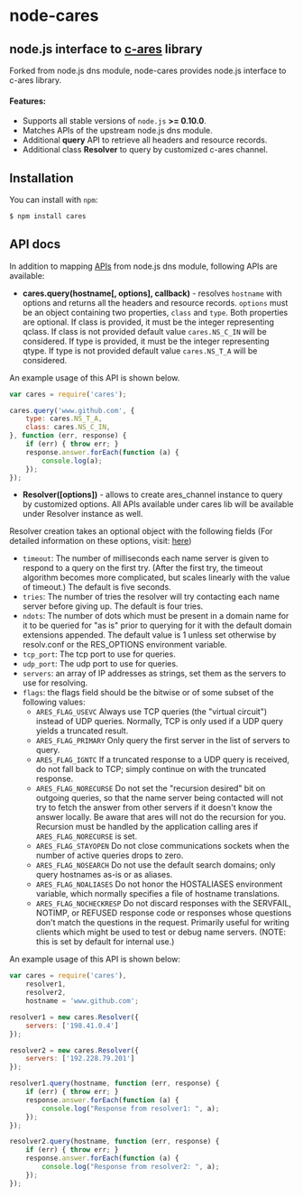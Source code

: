 node-cares
===

node.js interface to [c-ares](http://c-ares.haxx.se/) library
------

Forked from node.js dns module, node-cares provides node.js interface to c-ares library.

#### Features:
 * Supports all stable versions of `node.js` **>= 0.10.0**.
 * Matches APIs of the upstream node.js dns module.
 * Additional **query** API to retrieve all headers and resource records.
 * Additional class **Resolver** to query by customized c-ares channel.

Installation
------

You can install with `npm`:

``` bash
$ npm install cares
```

API docs
------

In addition to mapping [APIs](http://nodejs.org/docs/latest/api/dns.html) from node.js dns module, following APIs are available:
- **cares.query(hostname[, options], callback)** - resolves `hostname` with options and returns all the headers and resource records. `options` must be an object containing two properties, `class` and `type`. Both properties are optional. If class is provided, it must be the integer representing qclass. If class is not provided default value `cares.NS_C_IN` will be considered. If type is provided, it must be the integer representing qtype. If type is not provided default value `cares.NS_T_A` will be considered.

An example usage of this API is shown below.
```js
var cares = require('cares');

cares.query('www.github.com', {
    type: cares.NS_T_A,
    class: cares.NS_C_IN,
}, function (err, response) {
    if (err) { throw err; }
    response.answer.forEach(function (a) {
        console.log(a);
    });
});
```

- **Resolver([options])** - allows to create ares_channel instance to query by customized options. All APIs available under cares lib will be available under Resolver instance as well.

Resolver creation takes an optional object with the following fields (For detailed information on these options, visit: [here](http://c-ares.haxx.se/ares_init.html))
* `timeout`: The number of milliseconds each name server is given to respond to a query on the first try. (After the first try, the timeout algorithm becomes more complicated, but scales linearly with the value of timeout.) The default is five seconds.
* `tries`: The number of tries the resolver will try contacting each name server before giving up. The default is four tries.
* `ndots`: The number of dots which must be present in a domain name for it to be queried for "as is" prior to querying for it with the default domain extensions appended. The default value is 1 unless set otherwise by resolv.conf or the RES_OPTIONS environment variable.
* `tcp_port`: The tcp port to use for queries.
* `udp_port`: The udp port to use for queries.
* `servers`: an array of IP addresses as strings, set them as the servers to use for resolving.
* `flags`: the flags field should be the bitwise or of some subset of the following values:
	- `ARES_FLAG_USEVC` Always use TCP queries (the "virtual circuit") instead of UDP queries. Normally, TCP is only used if a UDP query yields a truncated result.
	- `ARES_FLAG_PRIMARY` Only query the first server in the list of servers to query.
	- `ARES_FLAG_IGNTC` If a truncated response to a UDP query is received, do not fall back to TCP; simply continue on with the truncated response.
	- `ARES_FLAG_NORECURSE` Do not set the "recursion desired" bit on outgoing queries, so that the name server being contacted will not try to fetch the answer from other servers if it doesn't know the answer locally. Be aware that ares will not do the recursion for you. Recursion must be handled by the application calling ares if `ARES_FLAG_NORECURSE` is set.
	- `ARES_FLAG_STAYOPEN` Do not close communications sockets when the number of active queries drops to zero.
	- `ARES_FLAG_NOSEARCH` Do not use the default search domains; only query hostnames as-is or as aliases.
	- `ARES_FLAG_NOALIASES` Do not honor the HOSTALIASES environment variable, which normally specifies a file of hostname translations.
	- `ARES_FLAG_NOCHECKRESP` Do not discard responses with the SERVFAIL, NOTIMP, or REFUSED response code or responses whose questions don't match the questions in the request. Primarily useful for writing clients which might be used to test or debug name servers. (NOTE: this is set by default for internal use.)

An example usage of this API is shown below:
```js
var cares = require('cares'),
    resolver1,
    resolver2,
    hostname = 'www.github.com';

resolver1 = new cares.Resolver({
    servers: ['198.41.0.4']
});

resolver2 = new cares.Resolver({
    servers: ['192.228.79.201']
});

resolver1.query(hostname, function (err, response) {
    if (err) { throw err; }
    response.answer.forEach(function (a) {
        console.log("Response from resolver1: ", a);
    });
});

resolver2.query(hostname, function (err, response) {
    if (err) { throw err; }
    response.answer.forEach(function (a) {
        console.log("Response from resolver2: ", a);
    });
});
```
